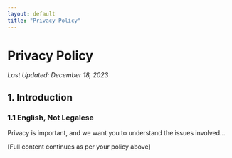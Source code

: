 ```yaml
---
layout: default
title: "Privacy Policy"
---
```


<div class="policy-container">

# Privacy Policy

_Last Updated: December 18, 2023_

## 1. Introduction

### 1.1 English, Not Legalese

Privacy is important, and we want you to understand the issues involved...

[Full content continues as per your policy above]

</div>
